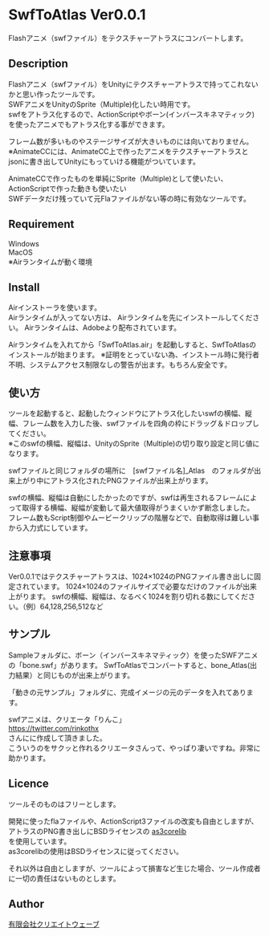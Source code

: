 # SwfToAtlas Ver0.0.1
Flashアニメ（swfファイル）をテクスチャーアトラスにコンバートします。

## Description
Flashアニメ（swfファイル）をUnityにテクスチャーアトラスで持ってこれないかと思い作ったツールです。  
SWFアニメをUnityのSprite（Multiple)化したい時用です。  
swfをアトラス化するので、ActionScriptやボーン(インバースキネマティック)を使ったアニメでもアトラス化する事ができます。  

フレーム数が多いものやステージサイズが大きいものには向いておりません。  
※AnimateCCには、AnimateCC上で作ったアニメをテクスチャーアトラスとjsonに書き出してUnityにもっていける機能がついています。

AnimateCCで作ったものを単純にSprite（Multiple)として使いたい、 ActionScriptで作った動きも使いたい  
SWFデータだけ残っていて元Flaファイルがない等の時に有効なツールです。

## Requirement
Windows  
MacOS  
※Airランタイムが動く環境  

## Install
Airインストーラを使います。  
Airランタイムが入ってない方は、 Airランタイムを先にインストールしてください。
Airランタイムは、Adobeより配布されています。

Airランタイムを入れてから「SwfToAtlas.air」を起動しすると、SwfToAtlasのインストールが始まります。
※証明をとっていない為、インストール時に発行者不明、システムアクセス制限なしの警告が出ます。もちろん安全です。

## 使い方
ツールを起動すると、起動したウィンドウにアトラス化したいswfの横幅、縦幅、フレーム数を入力した後、swfファイルを四角の枠にドラッグ＆ドロップしてください。  
※このswfの横幅、縦幅は、UnityのSprite（Multiple)の切り取り設定と同じ値になります。  

swfファイルと同じフォルダの場所に　[swfファイル名]_Atlas　のフォルダが出来上がり中にアトラス化されたPNGファイルが出来上がります。

swfの横幅、縦幅は自動にしたかったのですが、swfは再生されるフレームによって取得する横幅、縦幅が変動して最大値取得がうまくいかず断念しました。  
フレーム数もScript制御やムービークリップの階層などで、自動取得は難しい事から入力式にしています。


## 注意事項
Ver0.0.1ではテクスチャーアトラスは、1024×1024のPNGファイル書き出しに固定されています。
1024×1024のファイルサイズで必要なだけのファイルが出来上がります。
swfの横幅、縦幅は、なるべく1024を割り切れる数にしてください。（例）64,128,256,512など

## サンプル
Sampleフォルダに、ボーン（インバースキネマティック）を使ったSWFアニメの「bone.swf」があります。
SwfToAtlasでコンバートすると、bone_Atlas(出力結果）と同じものが出来上がります。

「動きの元サンプル」フォルダに、完成イメージの元のデータを入れてあります。

swfアニメは、クリエータ「りんこ」  
https://twitter.com/rinkothx  
さんにに作成して頂きました。  
こういうのをサクッと作れるクリエータさんって、やっぱり凄いですね。非常に助かります。

## Licence
ツールそのものはフリーとします。

開発に使ったflaファイルや、ActionScript3ファイルの改変も自由としますが、アトラスのPNG書き出しにBSDライセンスの 
[as3corelib](https://github.com/mikechambers/as3corelib)  
を使用しています。  
as3corelibの使用はBSDライセンスに従ってください。

それ以外は自由としますが、ツールによって損害など生じた場合、ツール作成者に一切の責任はないものとします。

## Author
[有限会社クリエイトウェーブ](http://www.createwave.jp)    

